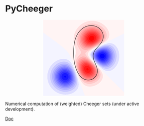 # PyCheeger

<p align="center">
  <img src="example.png">
</p>

Numerical computation of (weighted) Cheeger sets (under active development).

[Doc](https://rpetit.github.io/PyCheeger)